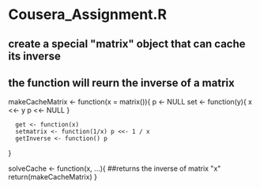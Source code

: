 # Cousera_Assignment.R
## create a special "matrix" object that can cache its inverse
## the function will reurn the inverse of a matrix

makeCacheMatrix <- function(x = matrix()){
      p <- NULL
      set <- function(y){
        x <<- y
        p <<- NULL
      }
      
      get <- function(x)
      setmatrix <- function(1/x) p <<- 1 / x
      getInverse <- function() p
      
}

solveCache <- function(x, ...){
  ##returns the inverse of matrix "x"
  return(makeCacheMatrix)
}
